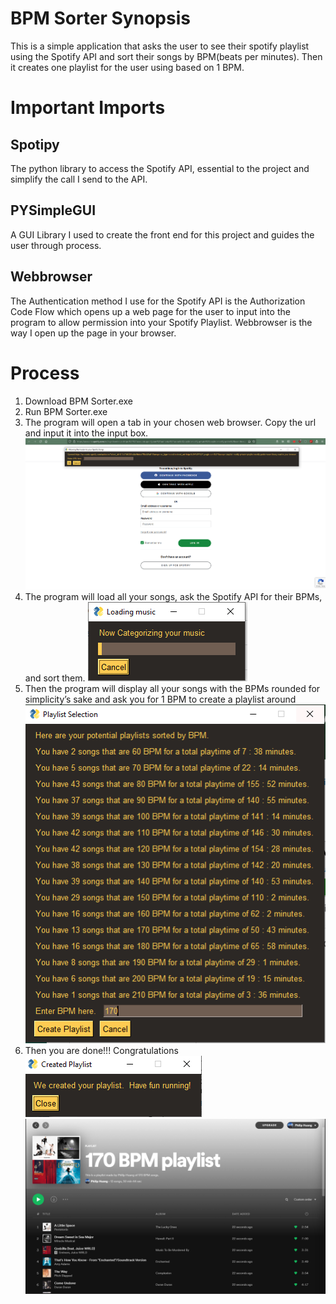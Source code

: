 # BPM Sorter Synopsis
This is a simple application that asks the user to see their spotify playlist using the 
Spotify API and sort their songs by BPM(beats per minutes).  Then it creates one playlist for the user using based on 1 BPM.

# Important Imports 
## Spotipy
The python library to access the Spotify API, essential to the project and simplify the call I
send to the API.
## PYSimpleGUI
A GUI Library I used to create the front end for this project and guides the user through process.
## Webbrowser
The Authentication method I use for the Spotify API is the Authorization Code Flow which opens 
up a web page for the user to input into the program to allow permission into your Spotify 
Playlist.  Webbrowser is the way I open up the page in 
your browser.
# Process
1. Download BPM Sorter.exe
2. Run BPM Sorter.exe
3. The program will open a tab in your chosen web browser.  Copy the url and input it into the input box.
![First Tutorial Image](https://github.com/PhilipHuang2/BPMSort2/blob/master/Images/Tutorial%201.PNG)
4. The program will load all your songs, ask the Spotify API for their BPMs, and sort them.
![Second Tutorial Image](https://github.com/PhilipHuang2/BPMSort2/blob/master/Images/Tutorial%202.PNG)
5. Then the program will display all your songs with the BPMs rounded for simplicity’s sake and ask you for 1 BPM to create a playlist around
![Third Tutorial Image](https://github.com/PhilipHuang2/BPMSort2/blob/master/Images/Tutorial%203.PNG)
6. Then you are done!!! Congratulations
![Fourth Tutorial Image](https://github.com/PhilipHuang2/BPMSort2/blob/master/Images/Tutorial%204.PNG)
![Fifth Tutorial Image](https://github.com/PhilipHuang2/BPMSort2/blob/master/Images/Tutorial%204.5.PNG)
